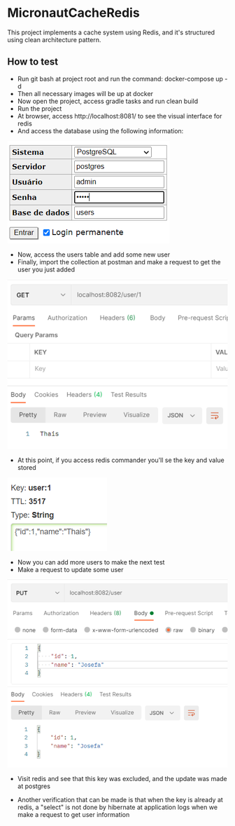 # MicronautCacheRedis

This project implements a cache system using Redis, and it's structured using clean architecture pattern.

## How to test

* Run git bash at project root and run the command: docker-compose up -d
* Then all necessary images will be up at docker
* Now open the project, access gradle tasks and run clean build
* Run the project
* At browser, access http://localhost:8081/ to see the visual interface for redis
* And access the database using the following information:

![img_1.png](img_1.png)

* Now, access the users table and add some new user
* Finally, import the collection at postman and make a request to get the user you just added

![img.png](img.png)

* At this point, if you access redis commander you'll se the key and value stored

![img_2.png](img_2.png)

* Now you can add more users to make the next test
* Make a request to update some user

![img_3.png](img_3.png)

* Visit redis and see that this key was excluded, and the update was made at postgres

* Another verification that can be made is that when the key is already at redis, a "select" is not done by hibernate at application logs when we make a request to get user information

